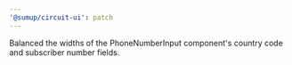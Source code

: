```yaml
---
'@sumup/circuit-ui': patch
---
```


Balanced the widths of the PhoneNumberInput component's country code and subscriber number fields.

